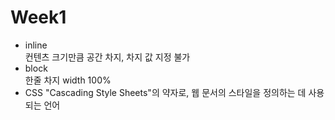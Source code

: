 # Week1
* inline  
    컨텐츠 크기만큼 공간 차지, 차지 값 지정 불가
* block    
    한줄 차지 width 100%
* CSS
    "Cascading Style Sheets"의 약자로, 웹 문서의 스타일을 정의하는 데 사용되는 언어
